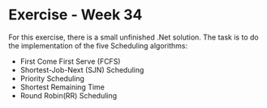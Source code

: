 # Exercise - Week 34

For this exercise, there is a small unfinished .Net solution. The task is to do the implementation of the five Scheduling algorithms:

* First Come First Serve (FCFS)
* Shortest-Job-Next (SJN) Scheduling
* Priority Scheduling
* Shortest Remaining Time
* Round Robin(RR) Scheduling